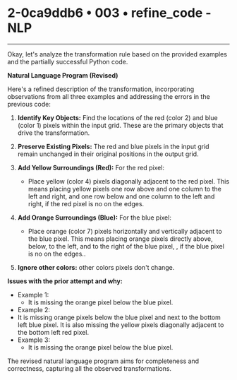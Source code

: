 # 2-0ca9ddb6 • 003 • refine_code - NLP

---
Okay, let's analyze the transformation rule based on the provided examples and the partially successful Python code.

**Natural Language Program (Revised)**

Here's a refined description of the transformation, incorporating observations from all three examples and addressing the errors in the previous code:

1.  **Identify Key Objects:** Find the locations of the red (color 2) and blue (color 1) pixels within the input grid. These are the primary objects that drive the transformation.

2.  **Preserve Existing Pixels:** The red and blue pixels in the input grid remain unchanged in their original positions in the output grid.

3.  **Add Yellow Surroundings (Red):** For the red pixel:
    *   Place yellow (color 4) pixels diagonally adjacent to the red pixel. This means placing yellow pixels one row above and one column to the left and right, and one row below and one column to the left and right, if the red pixel is no on the edges.

4.  **Add Orange Surroundings (Blue):** For the blue pixel:
    *   Place orange (color 7) pixels horizontally and vertically adjacent to the blue pixel. This means placing orange pixels directly above, below, to the left, and to the right of the blue pixel, , if the blue pixel is no on the edges..

5. **Ignore other colors:** other colors pixels don't change.

**Issues with the prior attempt and why:**
- Example 1:
  - It is missing the orange pixel below the blue pixel.
- Example 2:
 - It is missing orange pixels below the blue pixel and next to the bottom left blue pixel. It is also missing the yellow pixels diagonally adjacent to the bottom left red pixel.
- Example 3:
  - It is missing the orange pixel below the blue pixel.

The revised natural language program aims for completeness and correctness, capturing all the observed transformations.

